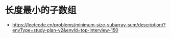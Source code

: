 # 长度最小的子数组
  - https://leetcode.cn/problems/minimum-size-subarray-sum/description/?envType=study-plan-v2&envId=top-interview-150
  